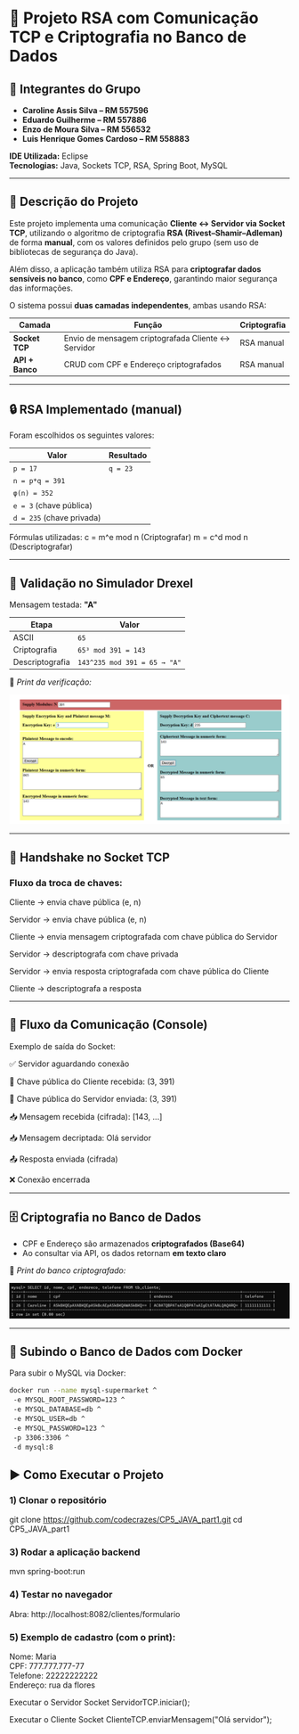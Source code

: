 # 🔐 Projeto RSA com Comunicação TCP e Criptografia no Banco de Dados

## 👥 Integrantes do Grupo
- **Caroline Assis Silva – RM 557596**
- **Eduardo Guilherme – RM 557886**
- **Enzo de Moura Silva – RM 556532**
- **Luis Henrique Gomes Cardoso – RM 558883**

**IDE Utilizada:** Eclipse  
**Tecnologias:** Java, Sockets TCP, RSA, Spring Boot, MySQL

---

## 📝 **Descrição do Projeto**

Este projeto implementa uma comunicação **Cliente ↔ Servidor via Socket TCP**, utilizando o algoritmo de criptografia **RSA (Rivest–Shamir–Adleman)** de forma **manual**, com os valores definidos pelo grupo (sem uso de bibliotecas de segurança do Java).

Além disso, a aplicação também utiliza RSA para **criptografar dados sensíveis no banco**, como **CPF e Endereço**, garantindo maior segurança das informações.

O sistema possui **duas camadas independentes**, ambas usando RSA:

| Camada | Função | Criptografia |
|---------|---------|--------------|
| **Socket TCP** | Envio de mensagem criptografada Cliente ↔ Servidor | RSA manual |
| **API + Banco** | CRUD com CPF e Endereço criptografados | RSA manual |

---

## 🔒 **RSA Implementado (manual)**

Foram escolhidos os seguintes valores:

| Valor | Resultado |
|--------|-----------|
| `p = 17` | `q = 23` |
| `n = p*q = 391` |
| `φ(n) = 352` |
| `e = 3` (chave pública) |
| `d = 235` (chave privada) |

Fórmulas utilizadas:
c = m^e mod n (Criptografar)
m = c^d mod n (Descriptografar)

---

## 🧪 **Validação no Simulador Drexel**

Mensagem testada: **"A"**

| Etapa | Valor |
|---------|--------|
| ASCII | `65` |
| Criptografia | `65³ mod 391 = 143` |
| Descriptografia | `143^235 mod 391 = 65 → "A"` |

📌 *Print da verificação:*

![Validação Drexel](./Dextel.png)

---

## 🔁 **Handshake no Socket TCP**

### Fluxo da troca de chaves:

Cliente → envia chave pública (e, n)

Servidor → envia chave pública (e, n)

Cliente → envia mensagem criptografada com chave pública do Servidor

Servidor → descriptografa com chave privada

Servidor → envia resposta criptografada com chave pública do Cliente

Cliente → descriptografa a resposta

---

## 📩 **Fluxo da Comunicação (Console)**

Exemplo de saída do Socket:

 ✅ Servidor aguardando conexão
 
 🔑 Chave pública do Cliente recebida: (3, 391)
 
 🔑 Chave pública do Servidor enviada: (3, 391)
 
 📥 Mensagem recebida (cifrada): [143, ...]
 
 📥 Mensagem decriptada: Olá servidor
 
 📤 Resposta enviada (cifrada)
 
 ❌ Conexão encerrada


---

## 🗄️ **Criptografia no Banco de Dados**

- CPF e Endereço são armazenados **criptografados (Base64)**
- Ao consultar via API, os dados retornam **em texto claro**

📌 *Print do banco criptografado:*

![Banco de Dados Criptografado](./banco%20de%20dados.png)

---

## 🐬 **Subindo o Banco de Dados com Docker**

Para subir o MySQL via Docker:

```bash
docker run --name mysql-supermarket ^
 -e MYSQL_ROOT_PASSWORD=123 ^
 -e MYSQL_DATABASE=db ^
 -e MYSQL_USER=db ^
 -e MYSQL_PASSWORD=123 ^
 -p 3306:3306 ^
 -d mysql:8
```

## ▶️ Como Executar o Projeto

### 1) Clonar o repositório
git clone https://github.com/codecrazes/CP5_JAVA_part1.git
cd CP5_JAVA_part1

### 3) Rodar a aplicação backend
mvn spring-boot:run

### 4) Testar no navegador
Abra:
http://localhost:8082/clientes/formulario

### 5) Exemplo de cadastro (com o print):
Nome: Maria  
CPF: 777.777.777-77  
Telefone: 22222222222  
Endereço: rua da flores

Executar o Servidor Socket
ServidorTCP.iniciar();

Executar o Cliente Socket
ClienteTCP.enviarMensagem("Olá servidor");




